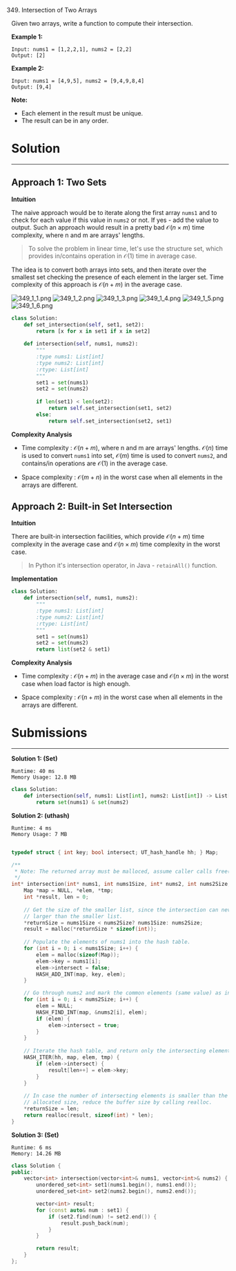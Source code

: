 349. Intersection of Two Arrays

Given two arrays, write a function to compute their intersection.

**Example 1:**
```
Input: nums1 = [1,2,2,1], nums2 = [2,2]
Output: [2]
```

**Example 2:**
```
Input: nums1 = [4,9,5], nums2 = [9,4,9,8,4]
Output: [9,4]
```

**Note:**

* Each element in the result must be unique.
* The result can be in any order.

# Solution
---
## Approach 1: Two Sets
**Intuition**

The naive approach would be to iterate along the first array `nums1` and to check for each value if this value in `nums2` or not. If yes - add the value to output. Such an approach would result in a pretty bad $\mathcal{O}(n \times m)$ time complexity, where n and m are arrays' lengths.

>To solve the problem in linear time, let's use the structure set, which provides in/contains operation in $\mathcal{O}(1)$ time in average case.

The idea is to convert both arrays into sets, and then iterate over the smallest set checking the presence of each element in the larger set. Time complexity of this approach is $\mathcal{O}(n + m)$ in the average case.

![349_1_1.png](img/349_1_1.png)
![349_1_2.png](img/349_1_2.png)
![349_1_3.png](img/349_1_3.png)
![349_1_4.png](img/349_1_4.png)
![349_1_5.png](img/349_1_5.png)
![349_1_6.png](img/349_1_6.png)

```python
class Solution:
    def set_intersection(self, set1, set2):
        return [x for x in set1 if x in set2]
        
    def intersection(self, nums1, nums2):
        """
        :type nums1: List[int]
        :type nums2: List[int]
        :rtype: List[int]
        """  
        set1 = set(nums1)
        set2 = set(nums2)
        
        if len(set1) < len(set2):
            return self.set_intersection(set1, set2)
        else:
            return self.set_intersection(set2, set1)
```

**Complexity Analysis**

* Time complexity : $\mathcal{O}(n + m)$, where n and m are arrays' lengths. $\mathcal{O}(n)$ time is used to convert `nums1` into set, $\mathcal{O}(m)$ time is used to convert `nums2`, and contains/in operations are $\mathcal{O}(1)$ in the average case.

* Space complexity : $\mathcal{O}(m + n)$ in the worst case when all elements in the arrays are different.

## Approach 2: Built-in Set Intersection
**Intuition**

There are built-in intersection facilities, which provide $\mathcal{O}(n + m)$ time complexity in the average case and $\mathcal{O}(n \times m)$ time complexity in the worst case.

>In Python it's intersection operator, in Java - `retainAll()` function.

**Implementation**

```python
class Solution:
    def intersection(self, nums1, nums2):
        """
        :type nums1: List[int]
        :type nums2: List[int]
        :rtype: List[int]
        """  
        set1 = set(nums1)
        set2 = set(nums2)
        return list(set2 & set1)
```

**Complexity Analysis**

* Time complexity : $\mathcal{O}(n + m)$ in the average case and $\mathcal{O}(n \times m)$ in the worst case when load factor is high enough.

* Space complexity : $\mathcal{O}(n + m)$ in the worst case when all elements in the arrays are different.

# Submissions
---
**Solution 1: (Set)**
```
Runtime: 40 ms
Memory Usage: 12.8 MB
```
```python
class Solution:
    def intersection(self, nums1: List[int], nums2: List[int]) -> List[int]:
        return set(nums1) & set(nums2)
```

**Solution 2: (uthash)**
```
Runtime: 4 ms
Memory Usage: 7 MB
```
```c

typedef struct { int key; bool intersect; UT_hash_handle hh; } Map;

/**
 * Note: The returned array must be malloced, assume caller calls free().
 */
int* intersection(int* nums1, int nums1Size, int* nums2, int nums2Size, int* returnSize){
    Map *map = NULL, *elem, *tmp;
    int *result, len = 0;
    
    // Get the size of the smaller list, since the intersection can never be
    // larger than the smaller list.
    *returnSize = nums1Size < nums2Size? nums1Size: nums2Size;
    result = malloc(*returnSize * sizeof(int));
    
    // Populate the elements of nums1 into the hash table.
    for (int i = 0; i < nums1Size; i++) {
        elem = malloc(sizeof(Map));
        elem->key = nums1[i];
        elem->intersect = false;
        HASH_ADD_INT(map, key, elem);
    }

    // Go through nums2 and mark the common elements (same value) as intersecting.
    for (int i = 0; i < nums2Size; i++) {
        elem = NULL;
        HASH_FIND_INT(map, &nums2[i], elem);
        if (elem) {
            elem->intersect = true;
        }
    }
    
    // Iterate the hash table, and return only the intersecting elements.
    HASH_ITER(hh, map, elem, tmp) {
        if (elem->intersect) {
            result[len++] = elem->key;
        }
    }
    
    // In case the number of intersecting elements is smaller than the original
    // allocated size, reduce the buffer size by calling realloc.
    *returnSize = len;
    return realloc(result, sizeof(int) * len);
}
```

**Solution 3: (Set)**
```
Runtime: 6 ms
Memory: 14.26 MB
```
```C++
class Solution {
public:
    vector<int> intersection(vector<int>& nums1, vector<int>& nums2) {
        unordered_set<int> set1(nums1.begin(), nums1.end());
        unordered_set<int> set2(nums2.begin(), nums2.end());

        vector<int> result;
        for (const auto& num : set1) {
            if (set2.find(num) != set2.end()) {
                result.push_back(num);
            }
        }

        return result;
    }
};
```

